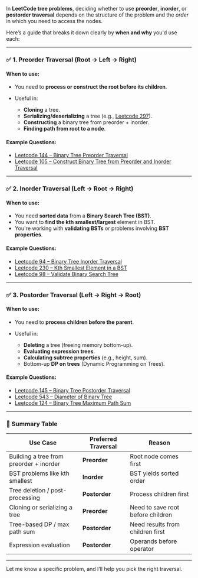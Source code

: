 In **LeetCode tree problems**, deciding whether to use **preorder**, **inorder**, or **postorder traversal** depends on the structure of the problem and the *order* in which you need to access the nodes.

Here’s a guide that breaks it down clearly by **when and why** you'd use each:

---

### ✅ **1. Preorder Traversal (Root → Left → Right)**

#### **When to use:**

* You need to **process or construct the root before its children**.
* Useful in:

  * **Cloning** a tree.
  * **Serializing/deserializing** a tree (e.g., [Leetcode 297](https://leetcode.com/problems/serialize-and-deserialize-binary-tree/)).
  * **Constructing** a binary tree from preorder + inorder.
  * **Finding path from root to a node**.

#### **Example Questions:**

* [Leetcode 144 – Binary Tree Preorder Traversal](https://leetcode.com/problems/binary-tree-preorder-traversal/)
* [Leetcode 105 – Construct Binary Tree from Preorder and Inorder Traversal](https://leetcode.com/problems/construct-binary-tree-from-preorder-and-inorder-traversal/)

---

### ✅ **2. Inorder Traversal (Left → Root → Right)**

#### **When to use:**

* You need **sorted data** from a **Binary Search Tree (BST)**.
* You want to **find the kth smallest/largest** element in BST.
* You're working with **validating BSTs** or problems involving **BST properties**.

#### **Example Questions:**

* [Leetcode 94 – Binary Tree Inorder Traversal](https://leetcode.com/problems/binary-tree-inorder-traversal/)
* [Leetcode 230 – Kth Smallest Element in a BST](https://leetcode.com/problems/kth-smallest-element-in-a-bst/)
* [Leetcode 98 – Validate Binary Search Tree](https://leetcode.com/problems/validate-binary-search-tree/)

---

### ✅ **3. Postorder Traversal (Left → Right → Root)**

#### **When to use:**

* You need to **process children before the parent**.
* Useful in:

  * **Deleting** a tree (freeing memory bottom-up).
  * **Evaluating expression trees**.
  * **Calculating subtree properties** (e.g., height, sum).
  * Bottom-up **DP on trees** (Dynamic Programming on Trees).

#### **Example Questions:**

* [Leetcode 145 – Binary Tree Postorder Traversal](https://leetcode.com/problems/binary-tree-postorder-traversal/)
* [Leetcode 543 – Diameter of Binary Tree](https://leetcode.com/problems/diameter-of-binary-tree/)
* [Leetcode 124 – Binary Tree Maximum Path Sum](https://leetcode.com/problems/binary-tree-maximum-path-sum/)

---

### 🔁 Summary Table

| Use Case                                | Preferred Traversal | Reason                            |
| --------------------------------------- | ------------------- | --------------------------------- |
| Building a tree from preorder + inorder | **Preorder**        | Root node comes first             |
| BST problems like kth smallest          | **Inorder**         | BST yields sorted order           |
| Tree deletion / post-processing         | **Postorder**       | Process children first            |
| Cloning or serializing a tree           | **Preorder**        | Need to save root before children |
| Tree-based DP / max path sum            | **Postorder**       | Need results from children first  |
| Expression evaluation                   | **Postorder**       | Operands before operator          |

---

Let me know a specific problem, and I’ll help you pick the right traversal.
